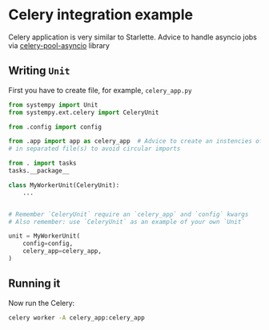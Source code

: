 # Celery integration example

Celery application is very similar to Starlette. Advice to handle asyncio jobs
via [celery-pool-asyncio](https://pypi.org/project/celery-pool-asyncio/)
library

## Writing `Unit`

First you have to create file, for example, `celery_app.py`

```python
from systempy import Unit
from systempy.ext.celery import CeleryUnit

from .config import config

from .app import app as celery_app  # Advice to create an instencies of apps
# in separated file(s) to avoid circular imports

from . import tasks
tasks.__package__

class MyWorkerUnit(CeleryUnit):
    ...


# Remember `CeleryUnit` require an `celery_app` and `config` kwargs
# Also remember: use `CeleryUnit` as an example of your own `Unit`

unit = MyWorkerUnit(
    config=config,
    celery_app=celery_app,
)
```

## Running it

Now run the Celery:

```sh
celery worker -A celery_app:celery_app
```

